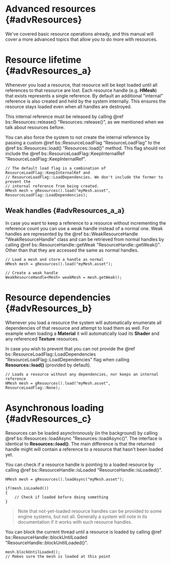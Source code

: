 Advanced resources					{#advResources}
===============

We've covered basic resource operations already, and this manual will cover a more advanced topics that allow you to do more with resources.

# Resource lifetime {#advResources_a}
Whenever you load a resource, that resource will be kept loaded until all references to that resource are lost. Each resource handle (e.g. **HMesh**) that exists represents a single reference. By default an additional "internal" reference is also created and held by the system internally. This ensures the resource stays loaded even when all handles are destroyed.

This internal reference must be released by calling @ref bs::Resources::release() "Resources::release()", as we mentioned when we talk about resources before.

You can also force the system to not create the internal reference by passing a custom @ref bs::ResourceLoadFlag "ResourceLoadFlag" to the @ref bs::Resources::load() "Resources::load()" method. This flag should not include the @ref bs::ResourceLoadFlag::KeepInternalRef "ResourceLoadFlag::KeepInternalRef".

~~~~~~~~~~~~~{.cpp}
// The default load flag is a combination of ResourceLoadFlag::KeepInternalRef and
// ResourceLoadFlag::LoadDependencies. We don't include the former to prevent the
// internal reference from being created.
HMesh mesh = gResources().load("myMesh.asset", ResourceLoadFlag::LoadDependencies);
~~~~~~~~~~~~~ 

## Weak handles {#advResources_a_a}
In case you want to keep a reference to a resource without incrementing the reference count you can use a weak handle instead of a normal one. Weak handles are represented by the @ref bs::WeakResourceHandle<T> "WeakResourceHandle<T>" class and can be retrieved from normal handles by calling @ref bs::ResourceHandle<T>::getWeak "ResourceHandle<T>::getWeak()". Other than that they are accessed the same as normal handles.

~~~~~~~~~~~~~{.cpp}
// Load a mesh and store a handle as normal
HMesh mesh = gResources().load("myMesh.asset");

// Create a weak handle
WeakResourceHandle<Mesh> weakMesh = mesh.getWeak();
~~~~~~~~~~~~~ 

# Resource dependencies {#advResources_b}
Whenever you load a resource the system will automatically enumerate all dependencies of that resource and attempt to load them as well. For example when loading a **Material** it will automatically load its **Shader** and any referenced **Texture** resources.

In case you wish to prevent that you can not provide the @ref bs::ResourceLoadFlag::LoadDependencies "ResourceLoadFlag::LoadDependencies" flag when calling **Resources::load()** (provided by default).

~~~~~~~~~~~~~{.cpp}
// Loads a resource without any dependencies, nor keeps an internal reference
HMesh mesh = gResources().load("myMesh.asset", ResourceLoadFlag::None);
~~~~~~~~~~~~~ 

# Asynchronous loading {#advResources_c}
Resources can be loaded asynchronously (in the background) by calling @ref bs::Resources::loadAsync "Resources::loadAsync()". The interface is identical to **Resources::load()**. The main difference is that the returned handle might will contain a reference to a resource that hasn't been loaded yet. 

You can check if a resource handle is pointing to a loaded resource by calling @ref bs::ResourceHandle::isLoaded "ResourceHandle::isLoaded()".

~~~~~~~~~~~~~{.cpp}
HMesh mesh = gResources().loadAsync("myMesh.asset");

if(mesh.isLoaded())
{
	// Check if loaded before doing something
}
~~~~~~~~~~~~~ 

> Note that not-yet-loaded resource handles can be provided to some engine systems, but not all. Generally a system will note in its documentation if it works with such resource handles.

You can block the current thread until a resource is loaded by calling @ref bs::ResourceHandle::blockUntilLoaded "ResourceHandle::blockUntilLoaded()".

~~~~~~~~~~~~~{.cpp}
mesh.blockUntilLoaded();
// Makes sure the mesh is loaded at this point
~~~~~~~~~~~~~ 